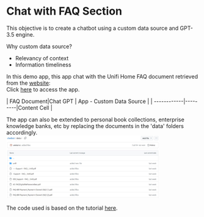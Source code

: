 # Chat with FAQ Section

This objective is to create a chatbot using a custom data source and GPT-3.5 engine.  <br>  

Why custom data source?
* Relevancy of context <br>
* Information timeliness


In this demo app, this app chat with the Unifi Home FAQ document retrieved from the [website](https://unifi.com.my/support/faq): <br>Click [here](https://faq-chatbot.streamlit.app/) to access the app.

| FAQ Document|Chat GPT | App - Custom Data Source |
| ------------|---------|Content Cell  |



The app can also be extended to personal book collections, enterprise knowledge banks, etc by replacing the documents in the 'data' folders accordingly. <br>
<img width="400px" src="./media/data_folder.JPG" alt="data folder" />


The code used is based on the tutorial [here](https://blog.streamlit.io/build-a-chatbot-with-custom-data-sources-powered-by-llamaindex/).
